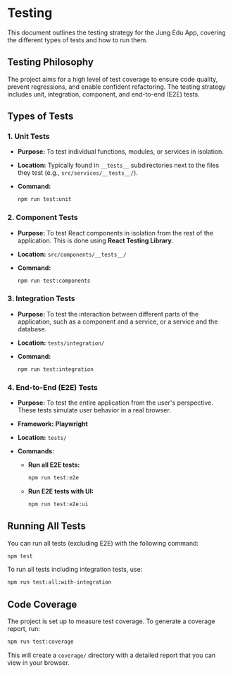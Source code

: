 # Testing

This document outlines the testing strategy for the Jung Edu App, covering the different types of tests and how to run them.

## Testing Philosophy

The project aims for a high level of test coverage to ensure code quality, prevent regressions, and enable confident refactoring. The testing strategy includes unit, integration, component, and end-to-end (E2E) tests.

## Types of Tests

### 1. Unit Tests

*   **Purpose:** To test individual functions, modules, or services in isolation.
*   **Location:** Typically found in `__tests__` subdirectories next to the files they test (e.g., `src/services/__tests__/`).
*   **Command:**

    ```bash
    npm run test:unit
    ```

### 2. Component Tests

*   **Purpose:** To test React components in isolation from the rest of the application. This is done using **React Testing Library**.
*   **Location:** `src/components/__tests__/`
*   **Command:**

    ```bash
    npm run test:components
    ```

### 3. Integration Tests

*   **Purpose:** To test the interaction between different parts of the application, such as a component and a service, or a service and the database.
*   **Location:** `tests/integration/`
*   **Command:**

    ```bash
    npm run test:integration
    ```

### 4. End-to-End (E2E) Tests

*   **Purpose:** To test the entire application from the user's perspective. These tests simulate user behavior in a real browser.
*   **Framework:** **Playwright**
*   **Location:** `tests/`
*   **Commands:**

    *   **Run all E2E tests:**

        ```bash
        npm run test:e2e
        ```

    *   **Run E2E tests with UI:**

        ```bash
        npm run test:e2e:ui
        ```

## Running All Tests

You can run all tests (excluding E2E) with the following command:

```bash
npm test
```

To run all tests including integration tests, use:

```bash
npm run test:all:with-integration
```

## Code Coverage

The project is set up to measure test coverage. To generate a coverage report, run:

```bash
npm run test:coverage
```

This will create a `coverage/` directory with a detailed report that you can view in your browser.
